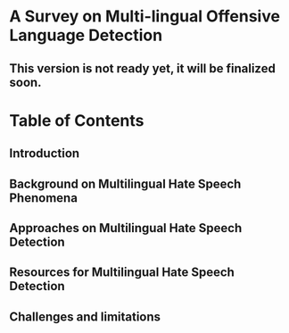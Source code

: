 # A Survey on Multi-lingual Offensive Language Detection

## This version is not ready yet, it will be finalized soon.

# Table of Contents
## Introduction 
## Background on Multilingual Hate Speech Phenomena 
## Approaches on Multilingual Hate Speech Detection 
## Resources for Multilingual Hate Speech Detection 
## Challenges and limitations 

